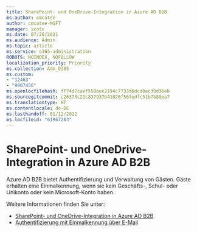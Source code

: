```yaml
---
title: SharePoint- und OneDrive-Integration in Azure AD B2B
ms.author: cmcatee
author: cmcatee-MSFT
manager: scotv
ms.date: 07/26/2021
ms.audience: Admin
ms.topic: article
ms.service: o365-administration
ROBOTS: NOINDEX, NOFOLLOW
localization_priority: Priority
ms.collection: Adm_O365
ms.custom:
- "12463"
- "9007456"
ms.openlocfilehash: ff74d7caef558aec2194c7733d6dcd0ac39d36eb
ms.sourcegitcommit: c26373c21c837937b41026f56fedfc51b7b80ea7
ms.translationtype: HT
ms.contentlocale: de-DE
ms.lasthandoff: 01/12/2022
ms.locfileid: "61967283"
---
```

# <a name="sharepoint-and-onedrive-integration-with-azure-ad-b2b"></a>SharePoint- und OneDrive-Integration in Azure AD B2B

Azure AD B2B bietet Authentifizierung und Verwaltung von Gästen. Gäste erhalten eine Einmalkennung, wenn sie kein Geschäfts-, Schul- oder Unikonto oder kein Microsoft-Konto haben.

Weitere Informationen finden Sie unter: 

- [SharePoint- und OneDrive-Integration in Azure AD B2B](https://docs.microsoft.com/sharepoint/sharepoint-azureb2b-integration)
- [Authentifizierung mit Einmalkennung über E-Mail](https://docs.microsoft.com/azure/active-directory/external-identities/one-time-passcode)

